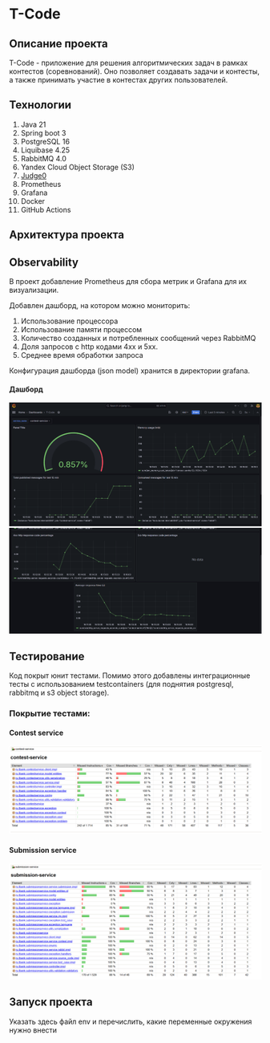 # T-Code

## Описание проекта

T-Code - приложение для решения алгоритмических задач в рамках контестов (соревнований).
Оно позволяет создавать задачи и контесты, а также принимать участие в контестах других пользователей.

## Технологии

1. Java 21
2. Spring boot 3
3. PostgreSQL 16
4. Liquibase 4.25
5. RabbitMQ 4.0
6. Yandex Cloud Object Storage (S3)
7. [Judge0](https://github.com/judge0/judge0)
8. Prometheus
9. Grafana
10. Docker
11. GitHub Actions

## Архитектура проекта

## Observability

В проект добавление Prometheus для сбора метрик и Grafana для их визуализации.

Добавлен дашборд, на котором можно мониторить:

1. Использование процессора
2. Использование памяти процессом
3. Количество созданных и потребленных сообщений через RabbitMQ
4. Доля запросов с http кодами 4xx и 5xx.
5. Среднее время обработки запроса

Конфигурация дашборда (json model) хранится в директории grafana.

#### Дашборд
![Grafana dashboard first](assets/grafana-dashboard-1.png)
![Grafana dashboard second](assets/grafana-dashboard-2.png)

## Тестирование

Код покрыт юнит тестами. Помимо этого добавлены интеграционные тесты с использованием testcontainers (для поднятия
postgresql, rabbitmq и s3 object storage).

### Покрытие тестами:

#### Contest service

![jacoco-reports](assets/contest-service-jacoco-report.png)

#### Submission service

![img.png](assets/submission-service-jacoco-report.png)

## Запуск проекта

Указать здесь файл env и перечислить, какие переменные окружения нужно внести
